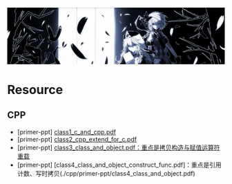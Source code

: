 [![header](../assets/header04.jpg)](https://yuenshome.github.io)

# Resource

## CPP
- [primer-ppt] [class1_c_and_cpp.pdf](./cpp/primer-ppt/class1_c_and_cpp.pdf)
- [primer-ppt] [class2_cpp_extend_for_c.pdf](./cpp/primer-ppt/class2_cpp_extend_for_c.pdf)
- [primer-ppt] [class3_class_and_object.pdf：重点是拷贝构造与赋值运算符重载](./cpp/primer-ppt/class3_class_and_object.pdf)
- [primer-ppt] [class4_class_and_object_construct_func.pdf]：重点是引用计数、写时拷贝(./cpp/primer-ppt/class4_class_and_object.pdf)
